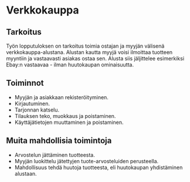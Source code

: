 # Verkkokauppa

## Tarkoitus
Työn lopputuloksen on tarkoitus toimia ostajan ja myyjän välisenä verkkokauppa-alustana. Alustan kautta myyjä voisi ilmoittaa tuotteen myyntiin ja vastaavasti asiakas ostaa sen. Alusta siis jäljittelee esimerkiksi Ebay:n vastaavaa - ilman huutokaupan ominaisuutta. 

## Toiminnot
* Myyjän ja asiakkaan rekisteröityminen.
* Kirjautuminen.
* Tarjonnan katselu.
* Tilauksen teko, muokkaus ja poistaminen.
* Käyttäjätietojen muuttaminen ja poistaminen.

## Muita mahdollisia toimintoja
* Arvostelun jättäminen tuotteesta.
* Myyjän luokittelu jätettyjen tuote-arvosteluiden perusteella.
* Mahdollisuus tehdä huutoja tuotteesta, eli huutokaupan yhdistäminen alustaan.
